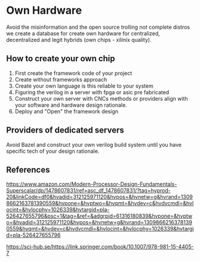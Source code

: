 # Own Hardware

Avoid the misinformation and the open source trolling not complete distros we create a database for create own hardware for centralized, decentralized and legit hybrids (own chips - xilinix quality).


## How to create your own chip

1. First create the framework code of your project
2. Create without frameworks approach
3. Create your own language is this reliable to your system
4. Figuring the verilog in a server with fpga or asic pre fabricated
5. Construct your own server with CNCs methods or providers align with your software and hardware design rationale.
6. Deploy and "Open" the framework design

## Providers of dedicated servers

Avoid Bazel and construct your own verilog build system until you have specific tech of your design rationale.




## References

https://www.amazon.com/Modern-Processor-Design-Fundamentals-Superscalar/dp/1478607831/ref=asc_df_1478607831/?tag=hyprod-20&linkCode=df0&hvadid=312125971120&hvpos=&hvnetw=g&hvrand=13098662163781390559&hvpone=&hvptwo=&hvqmt=&hvdev=c&hvdvcmdl=&hvlocint=&hvlocphy=1026339&hvtargid=pla-526427655796&psc=1&tag=&ref=&adgrpid=61316180839&hvpone=&hvptwo=&hvadid=312125971120&hvpos=&hvnetw=g&hvrand=13098662163781390559&hvqmt=&hvdev=c&hvdvcmdl=&hvlocint=&hvlocphy=1026339&hvtargid=pla-526427655796


https://sci-hub.se/https://link.springer.com/book/10.1007/978-981-15-4405-7

